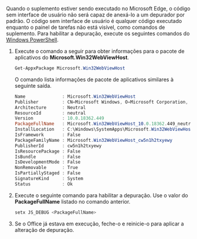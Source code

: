 Quando o suplemento estiver sendo executado no Microsoft Edge, o código sem interface de usuário não será capaz de anexá-lo a um depurador por padrão.
O código sem interface de usuário é qualquer código executado enquanto o painel de tarefas não está visível, como comandos de suplemento. Para habilitar a depuração, execute os seguintes comandos do [Windows PowerShell](/powershell/scripting/getting-started/getting-started-with-windows-powershell).

1. Execute o comando a seguir para obter informações para o pacote de aplicativos do **Microsoft.Win32WebViewHost**.
    
    ```powershell
    Get-AppxPackage Microsoft.Win32WebViewHost
    ```
    
    O comando lista informações de pacote de aplicativos similares à seguinte saída.
    
    ```powershell
    Name              : Microsoft.Win32WebViewHost
    Publisher         : CN=Microsoft Windows, O=Microsoft Corporation, L=Redmond, S=Washington, C=US
    Architecture      : Neutral
    ResourceId        : neutral
    Version           : 10.0.18362.449
    PackageFullName   : Microsoft.Win32WebViewHost_10.0.18362.449_neutral_neutral_cw5n1h2txyewy
    InstallLocation   : C:\Windows\SystemApps\Microsoft.Win32WebViewHost_cw5n1h2txyewy
    IsFramework       : False
    PackageFamilyName : Microsoft.Win32WebViewHost_cw5n1h2txyewy
    PublisherId       : cw5n1h2txyewy
    IsResourcePackage : False
    IsBundle          : False
    IsDevelopmentMode : False
    NonRemovable      : True
    IsPartiallyStaged : False
    SignatureKind     : System
    Status            : Ok
    ```
    
2. Execute o seguinte comando para habilitar a depuração. Use o valor do **PackageFullName** listado no comando anterior.
    
    ```powershell
    setx JS_DEBUG <PackageFullName>
    ```
    
3. Se o Office já estava em execução, feche-o e reinicie-o para aplicar a alteração de depuração.